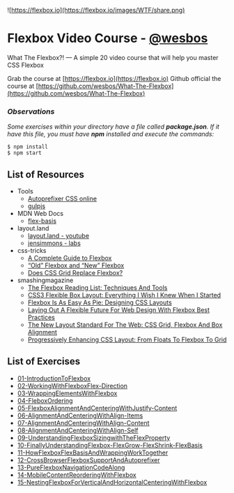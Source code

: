 ![https://flexbox.io](https://flexbox.io/images/WTF/share.png)


# Flexbox Video Course - [@wesbos](https://github.com/wesbos)

What The Flexbox?! — A simple 20 video course that will help you master CSS Flexbox

Grab the course at [https://flexbox.io](https://flexbox.io)
Github official the course at [https://github.com/wesbos/What-The-Flexbox](https://github.com/wesbos/What-The-Flexbox)

### **_Observations_**
_Some exercises within your directory have a file called **package.json**. If it have this file, you must have **npm** installed and execute the commands:_

```
$ npm install
$ npm start
```

## List of Resources
* Tools
  * [Autoprefixer CSS online](https://autoprefixer.github.io)
  * [gulpjs](https://gulpjs.com)
* MDN Web Docs
  * [flex-basis](https://developer.mozilla.org/en-US/docs/Web/CSS/flex-basis)
* layout.land
  * [layout.land - youtube](https://www.layout.land/)
  * [jensimmons - labs](http://labs.jensimmons.com/)
* css-tricks
  * [A Complete Guide to Flexbox](https://css-tricks.com/snippets/css/a-guide-to-flexbox/)
  * [“Old” Flexbox and “New” Flexbox](https://css-tricks.com/old-flexbox-and-new-flexbox/)
  * [Does CSS Grid Replace Flexbox?](https://css-tricks.com/css-grid-replace-flexbox/)
* smashingmagazine
  * [The Flexbox Reading List: Techniques And Tools](https://www.smashingmagazine.com/2016/02/the-flexbox-reading-list/)
  * [CSS3 Flexible Box Layout: Everything I Wish I Knew When I Started](https://www.smashingmagazine.com/2011/09/css3-flexible-box-layout-explained/)
  * [Flexbox Is As Easy As Pie: Designing CSS Layouts](https://www.smashingmagazine.com/2013/05/centering-elements-with-flexbox/)
  * [Laying Out A Flexible Future For Web Design With Flexbox Best Practices](https://www.smashingmagazine.com/2015/08/flexible-future-for-web-design-with-flexbox/)
  * [The New Layout Standard For The Web: CSS Grid, Flexbox And Box Alignment](https://www.smashingmagazine.com/2016/11/css-grids-flexbox-box-alignment-new-layout-standard/)
  * [Progressively Enhancing CSS Layout: From Floats To Flexbox To Grid](https://www.smashingmagazine.com/2017/07/enhancing-css-layout-floats-flexbox-grid/)

## List of Exercises

* [01-IntroductionToFlexbox](https://herminiotorres.github.io/whattheflexbox/01-IntroductionToFlexbox/finish.html)
* [02-WorkingWithFlexboxFlex-Direction](https://herminiotorres.github.io/whattheflexbox/02-WorkingWithFlexboxFlex-Direction/finish.html)
* [03-WrappingElementsWithFlexbox](https://herminiotorres.github.io/whattheflexbox/03-WrappingElementsWithFlexbox/finish.html)
* [04-FleboxOrdering](https://herminiotorres.github.io/whattheflexbox/04-FleboxOrdering/finish.html)
* [05-FlexboxAlignmentAndCenteringWithJustify-Content](https://herminiotorres.github.io/whattheflexbox/05-FlexboxAlignmentAndCenteringWithJustify-Content/finish.html)
* [06-AlignmentAndCenteringWithAlign-Items](https://herminiotorres.github.io/whattheflexbox/06-AlignmentAndCenteringWithAlign-Items/finish.html)
* [07-AlignmentAndCenteringWithAlign-Content](https://herminiotorres.github.io/whattheflexbox/07-AlignmentAndCenteringWithAlign-Content/finish.html)
* [08-AlignmentAndCenteringWithAlign-Self](https://herminiotorres.github.io/whattheflexbox/08-AlignmentAndCenteringWithAlign-Self/finish.html)
* [09-UnderstandingFlexboxSizingwithTheFlexProperty](https://herminiotorres.github.io/whattheflexbox/09-UnderstandingFlexboxSizingwithTheFlexProperty/finish.html)
* [10-FinallyUnderstandingFlexbox-FlexGrow-FlexShrink-FlexBasis](https://herminiotorres.github.io/whattheflexbox/10-FinallyUnderstandingFlexbox-FlexGrow-FlexShrink-FlexBasis/finish.html)
* [11-HowFlexboxFlexBasisAndWrappingWorkTogether](https://herminiotorres.github.io/whattheflexbox/11-HowFlexboxFlexBasisAndWrappingWorkTogether/finish.html)
* [12-CrossBrowserFlexboxSupportAndAutoprefixer](https://herminiotorres.github.io/whattheflexbox/12-CrossBrowserFlexboxSupportAndAutoprefixer/autoprefixer/index.html)
* [13-PureFlexboxNavigationCodeAlong](https://herminiotorres.github.io/whattheflexbox/13-PureFlexboxNavigationCodeAlong/finish.html)
* [14-MobileContentReorderingWithFlexbox](https://herminiotorres.github.io/whattheflexbox/14-MobileContentReorderingWithFlexbox/finish.html)
* [15-NestingFlexboxForVerticalAndHorizontalCenteringWithFlexbox](https://herminiotorres.github.io/whattheflexbox/15-NestingFlexboxForVerticalAndHorizontalCenteringWithFlexbox/finish.html)
